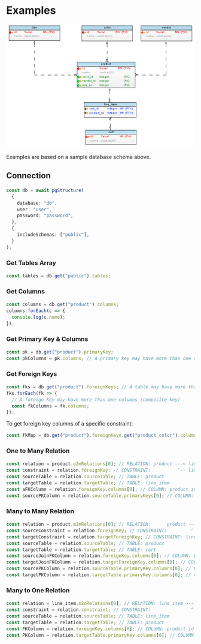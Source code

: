 # Examples

![Database Schema](/images/schema-through.png)

Examples are based on a sample database schema above.

## Connection

```ts
const db = await pgStructure(
  {
    database: "db",
    user: "user",
    password: "password",
  },
  {
    includeSchemas: ["public"],
  }
);
```

### Get Tables Array

```ts
const tables = db.get("public").tables;
```

### Get Columns

```ts
const columns = db.get("product").columns;
columns.forEach(c => {
  console.log(c.name);
});
```

### Get Primary Key & Columns

```ts
const pk = db.get("product").primaryKey;
const pkColumns = pk.columns; // A primary key may have more than one columns (composite key)
```

### Get Foreign Keys

```ts
const fks = db.get("product").foreignKeys; // A table may have more than one foreign keys.
fks.forEach(fk => {
  // A foreign key may have more than one columns (composite key)
  const fkColumns = fk.columns;
});
```

To get foreign key columns of a specific constraint:

```ts
const fkMap = db.get("product").foreignKeys.get("product_color").columns;
```

### One to Many Relation

```ts
const relation = product.o2mRelations[0]; // RELATION: product ---< line_item
const constraint = relation.foreignKey; // CONSTRAINT:          ^-- line_item_product
const sourceTable = relation.sourceTable; // TABLE: product
const targetTable = relation.targetTable; // TABLE: line_item
const aFKColumn = relation.foreignKey.columns[0]; // COLUMN: product_id (from line_item table)
const sourcePKColumn = relation.sourceTable.primaryKeys[0]; // COLUMN: id (from product table)
```

### Many to Many Relation

```ts
const relation = product.m2mRelations[0]; // RELATION:      product ---< line_item >--- cart
const sourceConstraint = relation.foreignKey; // CONSTRAINT:         ^-- line_item_product
const targetConstraint = relation.targetForeignKey; // CONSTRAINT: line_item_cart --^
const sourceTable = relation.sourceTable; // TABLE: product
const targetTable = relation.targetTable; // TABLE: cart
const sourceJoinFKColumn = relation.foreignKey.columns[0]; // COLUMN: product_id (from line_item table)
const targetJoinFKColumn = relation.targetForeignKey.columns[0]; // COLUMN:cart_id (from line_item table)
const sourcePKColumn = relation.sourceTable.primaryKey.columns[0]; // COLUMN: id (from product table)
const targetPKColumn = relation.targetTable.primaryKey.columns[0]; // COLUMN: id (from cart table)
```

### Many to One Relation

```ts
const relation = line_item.m2oRelations[0]; // RELATION: line_item >---- product
const constraint = relation.constraint; // CONSTRAINT:               ^-- product_has_carts
const sourceTable = relation.sourceTable; // TABLE: line_item
const targetTable = relation.targetTable; // TABLE: product
const FKColumn = relation.foreignKey.columns[0]; // COLUMN: product_id (from line_item table)
const PKColumn = relation.targetTable.primaryKey.columns[0]; // COLUMN: id (from product table)
```
